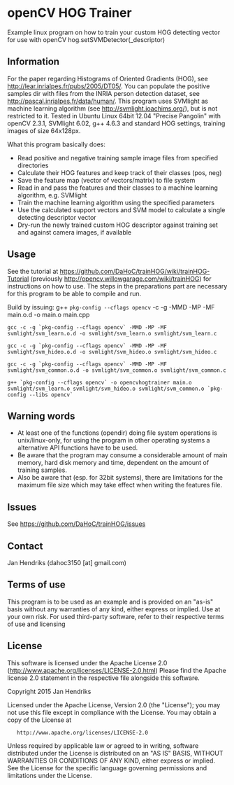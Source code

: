 # openCV HOG Trainer

Example linux program on how to train your custom HOG detecting vector for use with openCV hog.setSVMDetector(_descriptor)

## Information

For the paper regarding Histograms of Oriented Gradients (HOG), see http://lear.inrialpes.fr/pubs/2005/DT05/.
You can populate the positive samples dir with files from the INRIA person detection dataset, see http://pascal.inrialpes.fr/data/human/.
This program uses SVMlight as machine learning algorithm (see http://svmlight.joachims.org/), but is not restricted to it.
Tested in Ubuntu Linux 64bit 12.04 "Precise Pangolin" with openCV 2.3.1, SVMlight 6.02, g++ 4.6.3 and standard HOG settings, training images of size 64x128px.

What this program basically does:
* Read positive and negative training sample image files from specified directories
* Calculate their HOG features and keep track of their classes (pos, neg)
* Save the feature map (vector of vectors/matrix) to file system
* Read in and pass the features and their classes to a machine learning algorithm, e.g. SVMlight
* Train the machine learning algorithm using the specified parameters
* Use the calculated support vectors and SVM model to calculate a single detecting descriptor vector
* Dry-run the newly trained custom HOG descriptor against training set and against camera images, if available

## Usage

See the tutorial at https://github.com/DaHoC/trainHOG/wiki/trainHOG-Tutorial (previously http://opencv.willowgarage.com/wiki/trainHOG) for instructions on how to use.
The steps in the preparations part are necessary for this program to be able to compile and run.

Build by issuing:
    g++ `pkg-config --cflags opencv` -c -g -MMD -MP -MF main.o.d -o main.o main.cpp
   
    gcc -c -g `pkg-config --cflags opencv` -MMD -MP -MF svmlight/svm_learn.o.d -o svmlight/svm_learn.o svmlight/svm_learn.c
   
    gcc -c -g `pkg-config --cflags opencv` -MMD -MP -MF svmlight/svm_hideo.o.d -o svmlight/svm_hideo.o svmlight/svm_hideo.c
   
    gcc -c -g `pkg-config --cflags opencv` -MMD -MP -MF svmlight/svm_common.o.d -o svmlight/svm_common.o svmlight/svm_common.c
   
    g++ `pkg-config --cflags opencv` -o opencvhogtrainer main.o svmlight/svm_learn.o svmlight/svm_hideo.o svmlight/svm_common.o `pkg-config --libs opencv`
   

## Warning words

* At least one of the functions (opendir) doing file system operations is unix/linux-only, for using the program in other operating systems a alternative API functions have to be used.
* Be aware that the program may consume a considerable amount of main memory, hard disk memory and time, dependent on the amount of training samples.
* Also be aware that (esp. for 32bit systems), there are limitations for the maximum file size which may take effect when writing the features file.

## Issues

See https://github.com/DaHoC/trainHOG/issues

## Contact
Jan Hendriks (dahoc3150 [at] gmail.com)

## Terms of use

This program is to be used as an example and is provided on an "as-is" basis without any warranties of any kind, either express or implied.
Use at your own risk.
For used third-party software, refer to their respective terms of use and licensing

## License

This software is licensed under the Apache License 2.0 (http://www.apache.org/licenses/LICENSE-2.0.html)
Please find the Apache license 2.0 statement in the respective file alongside this software.

Copyright 2015 Jan Hendriks

   Licensed under the Apache License, Version 2.0 (the "License");
   you may not use this file except in compliance with the License.
   You may obtain a copy of the License at

       http://www.apache.org/licenses/LICENSE-2.0

   Unless required by applicable law or agreed to in writing, software
   distributed under the License is distributed on an "AS IS" BASIS,
   WITHOUT WARRANTIES OR CONDITIONS OF ANY KIND, either express or implied.
   See the License for the specific language governing permissions and
   limitations under the License.
